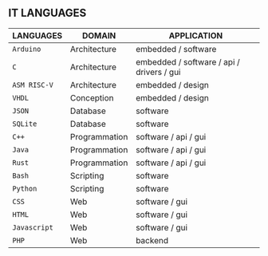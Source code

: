 ## IT LANGUAGES

|LANGUAGES|DOMAIN|APPLICATION|
|---------|------|-----------|
|`Arduino`|Architecture|embedded / software|
|`C`|Architecture|embedded / software / api / drivers / gui|
|`ASM RISC-V`|Architecture|embedded / design|
|`VHDL`|Conception|embedded / design|
|`JSON`|Database|software|
|`SQLite`|Database|software|
|`C++`|Programmation|software / api / gui|
|`Java`|Programmation|software / api / gui|
|`Rust`|Programmation|software / api / gui|
|`Bash`|Scripting|software|
|`Python`|Scripting|software|
|`CSS`|Web|software / gui|
|`HTML`|Web|software / gui|
|`Javascript`|Web|software / gui|
|`PHP`|Web|backend|
